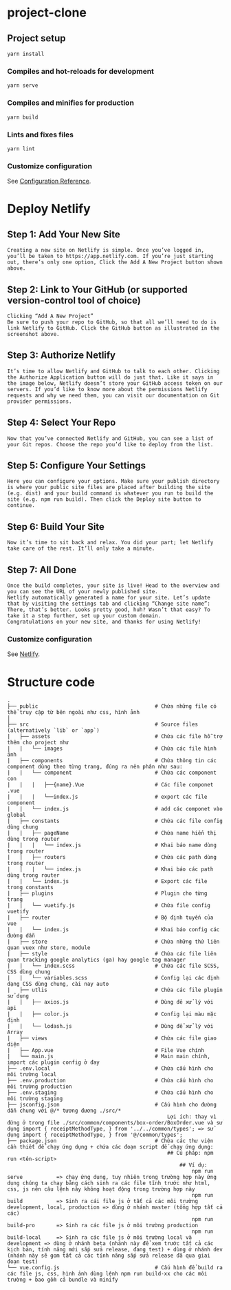 # project-clone

## Project setup
```
yarn install
```

### Compiles and hot-reloads for development
```
yarn serve
```

### Compiles and minifies for production
```
yarn build
```

### Lints and fixes files
```
yarn lint
```

### Customize configuration
See [Configuration Reference](https://cli.vuejs.org/config/).

# Deploy Netlify
## Step 1: Add Your New Site
```
Creating a new site on Netlify is simple. Once you’ve logged in, you’ll be taken to https://app.netlify.com. If you’re just starting out, there’s only one option, Click the Add A New Project button shown above.
```

## Step 2: Link to Your GitHub (or supported version-control tool of choice)
```
Clicking “Add A New Project”
Be sure to push your repo to GitHub, so that all we’ll need to do is link Netlify to GitHub. Click the GitHub button as illustrated in the screenshot above.
```

## Step 3: Authorize Netlify
```
It’s time to allow Netlify and GitHub to talk to each other. Clicking the Authorize Application button will do just that. Like it says in the image below, Netlify doesn’t store your GitHub access token on our servers. If you’d like to know more about the permissions Netlify requests and why we need them, you can visit our documentation on Git provider permissions.
```

## Step 4: Select Your Repo
```
Now that you’ve connected Netlify and GitHub, you can see a list of your Git repos. Choose the repo you’d like to deploy from the list.
```

## Step 5: Configure Your Settings
```
Here you can configure your options. Make sure your publish directory is where your public site files are placed after building the site (e.g. dist) and your build command is whatever you run to build the site (e.g. npm run build). Then click the Deploy site button to continue.
```

## Step 6: Build Your Site
```
Now it’s time to sit back and relax. You did your part; let Netlify take care of the rest. It’ll only take a minute.
```

## Step 7: All Done
```
Once the build completes, your site is live! Head to the overview and you can see the URL of your newly published site.
Netlify automatically generated a name for your site. Let’s update that by visiting the settings tab and clicking “Change site name”:
There, that’s better. Looks pretty good, huh? Wasn’t that easy? To take it a step further, set up your custom domain.
Congratulations on your new site, and thanks for using Netlify!
```

### Customize configuration
See [Netlify](https://www.netlify.com/blog/2016/09/29/a-step-by-step-guide-deploying-on-netlify/).


# Structure code
    .
    ├── public                                      # Chứa những file có thể truy cập từ bên ngoài như css, hình ảnh
    │   
    ├── src                                         # Source files (alternatively `lib` or `app`)
    |   ├── assets                                  # Chứa các file hỗ trợ thêm cho project như 
    |   |   └── images                              # Chứa các file hình ảnh
    |   ├── components                              # Chứa thông tin các component dùng theo từng trang, đúng ra nên phân như sau:
    |   |   └── component                           # Chứa các component con
    |   |   |   ├──{name}.Vue                       # Các file componet  .vue  
    |   |   |   └──index.js                         # export các file component
    |   |   └── index.js                            # add các componet vào global
    |   ├── constants                               # Chứa các file config dùng chung
    |   |   ├── pageName                            # Chứa name hiển thị dùng trong router
    |   |   |   └── index.js                        # Khai báo name dùng trong router
    |   |   ├── routers                             # Chứa các path dùng trong router
    |   |   |   └── index.js                        # Khai báo các path dùng trong router
    |   |   └── index.js                            # Export các file trong constants 
    |   ├── plugins                                 # Plugin cho từng trang
    |   |   └── vuetify.js                          # Chứa file config vuetify
    |   ├── router                                  # Bộ định tuyến của vue
    |   |   └── index.js                            # Khai báo config các đường dẫn
    |   ├── store                                   # Chứa những thứ liên quan vuex như store, module
    |   ├── style                                   # Chứa các file liên quan tracking google analytics (ga) hay google tag manager 
    |   |   └── index.scss                          # Chứa các file SCSS, CSS dùng chung
    |   |   └── variables.scss                      # Config lại các định dạng CSS dùng chung, cài nay auto
    |   ├── utlis                                   # Chứa các file plugin sử dụng
    |   |   ├── axios.js                            # Dùng đẻ xử lý với api
    |   |   ├── color.js                            # Config lại màu mặc định
    |   |   └── lodash.js                           # Dùng để xử lý với Array
    |   ├── views                                   # Chứa các file giao diện
    |   ├── App.vue                                 # File Vue chính
    |   └── main.js                                 # Main main chính, import các plugin config ở đay
    ├── .env.local                                  # Chứa cấu hình cho môi trường local
    ├── .env.production                             # Chứa cấu hình cho môi trường production
    ├── .env.staging                                # Chứa cấu hình cho môi trường staging
    ├── jsconfig.json                               # Cấu hình cho đường dẫn chung với @/* tương đương ./src/*
                                                        Lợi ích: thay vì đứng ở trong file ./src/common/components/box-order/BoxOrder.vue và sử dụng import { receiptMethodType, } from '../../common/types'; => sử dụng import { receiptMethodType, } from '@/common/types';
    ├── package.json                                # Chứa các thư viện cần thiết để chạy ứng dụng + chứa các đoạn script để chạy ứng dụng:
                                                        ## Cú pháp: npm run <tên-script>
                                                            ## Ví dụ:
                                                                npm run serve           => chạy ứng dụng, tuy nhiên trong trường hợp này ứng dụng chúng ta chạy bằng cách sinh ra các file tĩnh trước như html, css, js nên câu lệnh này không hoạt động trong trường hợp này
                                                                npm run build           => Sinh ra cái file js ở tất cả các môi trường development, local, production => dùng ở nhánh master (tổng hợp tất cả các)
                                                                npm run build-pro       => Sinh ra các file js ở môi trường production
                                                                npm run build-local     => Sinh ra các file js ở môi trường local và development => dùng ở nhánh beta (nhánh này để xem trước tất cả các kịch bản, tính năng mới sắp sửa release, đang test) + dùng ở nhánh dev (nhánh này sẽ gom tất cả các tính năng sắp sửa release đã qua giai đoạn test)
    └── vue.config.js                               # Cấu hình để build ra các file js, css, hình ảnh dùng lệnh npm run build-xx cho các môi trường + bao gồm cả bundle và minify






